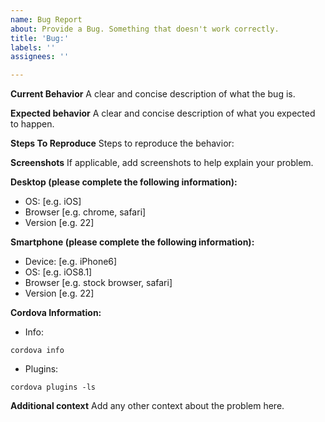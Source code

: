 ```yaml
---
name: Bug Report
about: Provide a Bug. Something that doesn't work correctly.
title: 'Bug:'
labels: ''
assignees: ''

---
```


<!--
As this is a Fork, please make sure you search for same Issues in the original Plugin first.
-->

**Current Behavior**
A clear and concise description of what the bug is.

**Expected behavior**
A clear and concise description of what you expected to happen.

**Steps To Reproduce**
Steps to reproduce the behavior:

**Screenshots**
If applicable, add screenshots to help explain your problem.

**Desktop (please complete the following information):**
 - OS: [e.g. iOS]
 - Browser [e.g. chrome, safari]
 - Version [e.g. 22]

**Smartphone (please complete the following information):**
 - Device: [e.g. iPhone6]
 - OS: [e.g. iOS8.1]
 - Browser [e.g. stock browser, safari]
 - Version [e.g. 22]

**Cordova Information:**
- Info: 
```
cordova info
```
- Plugins:
```
cordova plugins -ls
```

**Additional context**
Add any other context about the problem here.
